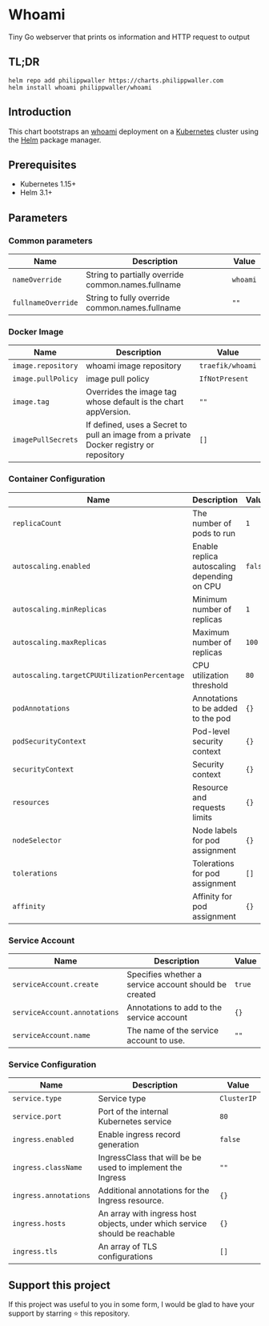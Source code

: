 # Whoami

Tiny Go webserver that prints os information and HTTP request to output


## TL;DR

```console
helm repo add philippwaller https://charts.philippwaller.com
helm install whoami philippwaller/whoami
```


## Introduction

This chart bootstraps an [whoami](https://github.com/traefik/whoami) deployment on a [Kubernetes](https://kubernetes.io) cluster using the [Helm](https://helm.sh) package manager.


## Prerequisites

- Kubernetes 1.15+
- Helm 3.1+


## Parameters

### Common parameters

| Name               | Description                                        | Value    |
| ------------------ | -------------------------------------------------- | -------- |
| `nameOverride`     | String to partially override common.names.fullname | `whoami` |
| `fullnameOverride` | String to fully override common.names.fullname     | `""`     |


### Docker Image

| Name               | Description                                                                             | Value            |
| ------------------ | --------------------------------------------------------------------------------------- | ---------------- |
| `image.repository` | whoami image repository                                                                 | `traefik/whoami` |
| `image.pullPolicy` | image pull policy                                                                       | `IfNotPresent`   |
| `image.tag`        | Overrides the image tag whose default is the chart appVersion.                          | `""`             |
| `imagePullSecrets` | If defined, uses a Secret to pull an image from a private Docker registry or repository | `[]`             |


### Container Configuration

| Name                                         | Description                                 | Value   |
| -------------------------------------------- | ------------------------------------------- | ------- |
| `replicaCount`                               | The number of pods to run                   | `1`     |
| `autoscaling.enabled`                        | Enable replica autoscaling depending on CPU | `false` |
| `autoscaling.minReplicas`                    | Minimum number of replicas                  | `1`     |
| `autoscaling.maxReplicas`                    | Maximum number of replicas                  | `100`   |
| `autoscaling.targetCPUUtilizationPercentage` | CPU utilization threshold                   | `80`    |
| `podAnnotations`                             | Annotations to be added to the pod          | `{}`    |
| `podSecurityContext`                         | Pod-level security context                  | `{}`    |
| `securityContext`                            | Security context                            | `{}`    |
| `resources`                                  | Resource and requests limits                | `{}`    |
| `nodeSelector`                               | Node labels for pod assignment              | `{}`    |
| `tolerations`                                | Tolerations for pod assignment              | `[]`    |
| `affinity`                                   | Affinity for pod assignment                 | `{}`    |


### Service Account

| Name                         | Description                                           | Value  |
| ---------------------------- | ----------------------------------------------------- | ------ |
| `serviceAccount.create`      | Specifies whether a service account should be created | `true` |
| `serviceAccount.annotations` | Annotations to add to the service account             | `{}`   |
| `serviceAccount.name`        | The name of the service account to use.               | `""`   |


### Service Configuration

| Name                  | Description                                                                 | Value       |
| --------------------- | --------------------------------------------------------------------------- | ----------- |
| `service.type`        | Service type                                                                | `ClusterIP` |
| `service.port`        | Port of the internal Kubernetes service                                     | `80`        |
| `ingress.enabled`     | Enable ingress record generation                                            | `false`     |
| `ingress.className`   | IngressClass that will be be used to implement the Ingress                  | `""`        |
| `ingress.annotations` | Additional annotations for the Ingress resource.                            | `{}`        |
| `ingress.hosts`       | An array with ingress host objects, under which service should be reachable | `{}`        |
| `ingress.tls`         | An array of TLS configurations                                              | `[]`        |


## Support this project
If this project was useful to you in some form, I would be glad to have your support by starring ⭐️ this repository.

